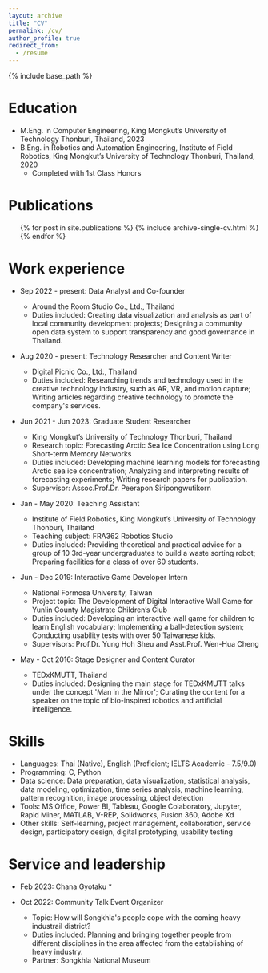 ```yaml
---
layout: archive
title: "CV"
permalink: /cv/
author_profile: true
redirect_from:
  - /resume
---
```


{% include base_path %}

Education
======
* M.Eng. in Computer Engineering, King Mongkut’s University of Technology Thonburi, Thailand, 2023
* B.Eng. in Robotics and Automation Engineering, Institute of Field Robotics, King Mongkut’s University of Technology Thonburi, Thailand, 2020
  * Completed with 1st Class Honors

Publications
======
  <ul>{% for post in site.publications %}
    {% include archive-single-cv.html %}
  {% endfor %}</ul>

Work experience
======
* Sep 2022 - present: Data Analyst and Co-founder
  * Around the Room Studio Co., Ltd., Thailand
  * Duties included: Creating data visualization and analysis as part of local community development projects; Designing a community open data system to support transparency and good governance in Thailand.

* Aug 2020 - present: Technology Researcher and Content Writer
  * Digital Picnic Co., Ltd., Thailand
  * Duties included: Researching trends and technology used in the creative technology industry, such as AR, VR, and motion capture; Writing articles regarding creative technology to promote the company's services.

* Jun 2021 - Jun 2023: Graduate Student Researcher
  * King Mongkut’s University of Technology Thonburi, Thailand
  * Research topic: Forecasting Arctic Sea Ice Concentration using Long Short-term Memory Networks
  * Duties included: Developing machine learning models for forecasting Arctic sea ice concentration; Analyzing and interpreting results of forecasting experiments; Writing research papers for publication.
  * Supervisor: Assoc.Prof.Dr. Peerapon Siripongwutikorn

* Jan - May 2020: Teaching Assistant
  * Institute of Field Robotics, King Mongkut’s University of Technology Thonburi, Thailand
  * Teaching subject: FRA362 Robotics Studio
  * Duties included: Providing theoretical and practical advice for a group of 10 3rd-year undergraduates to build a waste sorting robot; Preparing facilities for a class of over 60 students.

* Jun - Dec 2019: Interactive Game Developer Intern
  * National Formosa University, Taiwan
  * Project topic: The Development of Digital Interactive Wall Game for Yunlin County Magistrate Children’s Club
  * Duties included: Developing an interactive wall game for children to learn English vocabulary; Implementing a ball-detection system; Conducting usability tests with over 50 Taiwanese kids.
  * Supervisors: Prof.Dr. Yung Hoh Sheu and Asst.Prof. Wen-Hua Cheng

* May - Oct 2016: Stage Designer and Content Curator
  * TEDxKMUTT, Thailand
  * Duties included: Designing the main stage for TEDxKMUTT talks under the concept 'Man in the Mirror'; Curating the content for a speaker on the topic of bio-inspired robotics and artificial intelligence.

Skills
======
* Languages: Thai (Native), English (Proficient; IELTS Academic - 7.5/9.0)
* Programming: C, Python
* Data science: Data preparation, data visualization, statistical analysis, data modeling, optimization, time series analysis, machine learning, pattern recognition, image processing, object detection
* Tools: MS Office, Power BI, Tableau, Google Colaboratory, Jupyter, Rapid Miner, MATLAB, V-REP, Solidworks, Fusion 360, Adobe Xd
* Other skills: Self-learning, project management, collaboration, service design, participatory design, digital prototyping, usability testing

Service and leadership
======
* Feb 2023: Chana Gyotaku
  * 

* Oct 2022: Community Talk Event Organizer
  * Topic: How will Songkhla's people cope with the coming heavy industrail district?
  * Duties included: Planning and bringing together people from different disciplines in the area affected from the establishing of heavy industry.
  * Partner: Songkhla National Museum



<!---
Talks
======
  <ul>{% for post in site.talks %}
    {% include archive-single-talk-cv.html %}
  {% endfor %}</ul>
  
Teaching
======
  <ul>{% for post in site.teaching %}
    {% include archive-single-cv.html %}
  {% endfor %}</ul>
--->
